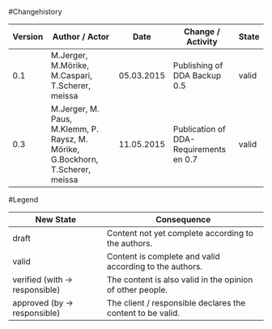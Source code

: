 #Changehistory
	
|Version	|Author / Actor					|Date		|Change / Activity	|State	|
| --------- | ----------------------------- | --------- | --------------	| -----	|
|0.1		|M.Jerger, M.Mörike, M.Caspari, T.Scherer, meissa|05.03.2015	|Publishing of DDA Backup 0.5	|valid	|
|0.3		|M.Jerger, M. Paus, M.Klemm, P. Raysz, M. Mörike, G.Bockhorn, T.Scherer, meissa |11.05.2015	|Publication of DDA-Requirements en 0.7	|valid	|

#Legend

|New State						|Consequence	|
| ----------------------------- | ------------- |
|draft							|Content not yet complete according to the authors.|
|valid							|Content is complete and valid according to the authors.|
|verified (with → responsible)	|The content is also valid in the opinion of other people.|
|approved (by → responsible)	|The client / responsible declares the content to be valid.|
